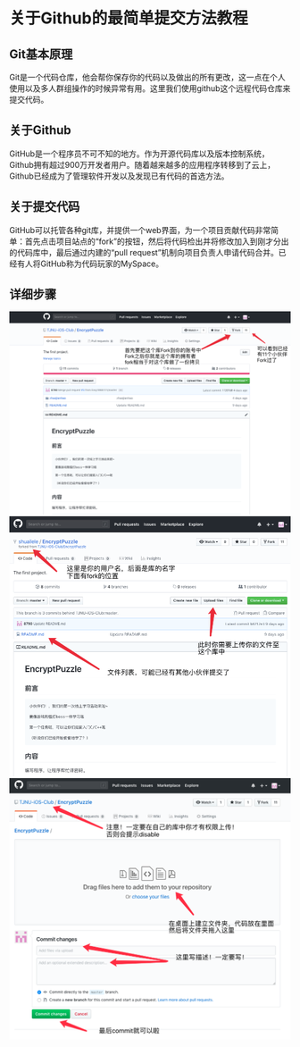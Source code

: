 # 关于Github的最简单提交方法教程

## Git基本原理

Git是一个代码仓库，他会帮你保存你的代码以及做出的所有更改，这一点在个人使用以及多人群组操作的时候异常有用。这里我们使用github这个远程代码仓库来提交代码。

## 关于Github

GitHub是一个程序员不可不知的地方。作为开源代码库以及版本控制系统，Github拥有超过900万开发者用户。随着越来越多的应用程序转移到了云上，Github已经成为了管理软件开发以及发现已有代码的首选方法。

## 关于提交代码

GitHub可以托管各种git库，并提供一个web界面，为一个项目贡献代码非常简单：首先点击项目站点的“fork”的按钮，然后将代码检出并将修改加入到刚才分出的代码库中，最后通过内建的“pull request”机制向项目负责人申请代码合并。已经有人将GitHub称为代码玩家的MySpace。

## 详细步骤

![步骤1](./Res/步骤1.png)
![步骤2](./Res/步骤2.png)
![步骤3](./Res/步骤3.png)

